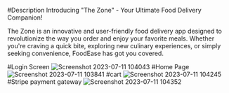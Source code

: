 #Description
Introducing "The Zone" - Your Ultimate Food Delivery Companion!

The Zone is an innovative and user-friendly food delivery app designed to revolutionize the way you order and enjoy your favorite meals. Whether you're craving a quick bite, exploring new culinary experiences, or simply seeking convenience, FoodEase has got you covered.

#Login Screen
![Screenshot 2023-07-11 104043](https://github.com/AkankshaGawade/The-Zone-Food-App/assets/87490936/c1456e28-8375-4971-b5c6-8b4dbdb5f754)
#Home Page
![Screenshot 2023-07-11 103841](https://github.com/AkankshaGawade/The-Zone-Food-App/assets/87490936/8fda9b0a-72ad-4232-9c29-7db6eb68b7a0)
#cart
![Screenshot 2023-07-11 104245](https://github.com/AkankshaGawade/The-Zone-Food-App/assets/87490936/e5835908-d27d-4608-b97b-acdd8aed3d9d)
#Stripe payment gateway
![Screenshot 2023-07-11 104352](https://github.com/AkankshaGawade/The-Zone-Food-App/assets/87490936/7221235a-9d2c-48c4-9257-62f0a73970ce)

